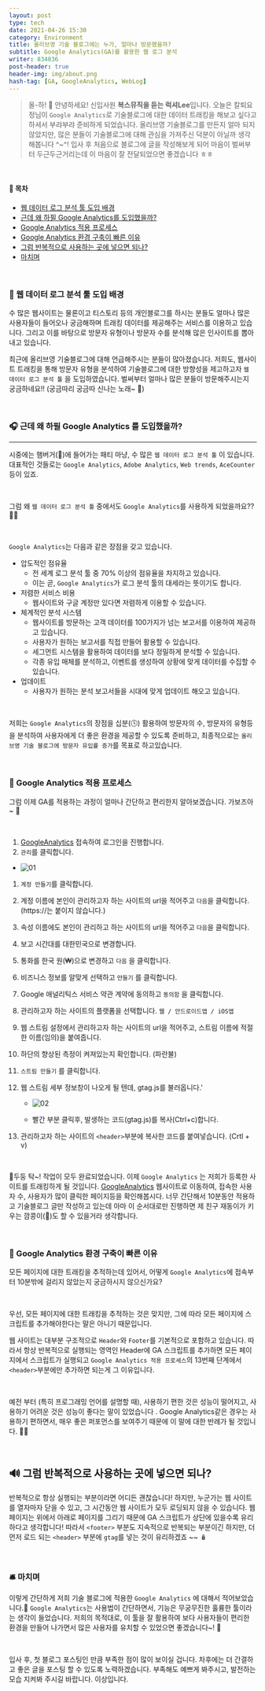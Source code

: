 ```yaml
---
layout: post
type: tech
date: 2021-04-26 15:30
category: Environment
title: 올리브영 기술 블로그에는 누가, 얼마나 방문했을까?
subtitle: Google Analytics(GA)를 활용한 웹 로그 분석
writer: 834836
post-header: true
header-img: img/about.png
hash-tag: [GA, GoogleAnalytics, WebLog]
---
```




> 올-하! 💚 안녕하세요! 신입사원 **복스뮤직을 듣는 럭셔Lee**입니다. 오늘은 칼퇴요정님이 `Google Analytics`로 기술블로그에 대한 데이터 트래킹을 해보고 싶다고 하셔서 부랴부랴 준비하게 되었습니다. 올리브영 기술블로그를 만든지 얼마 되지 않았지만, 많은 분들이 기술블로그에 대해 관심을 가져주신 덕분이 아닐까 생각해봅니다 ^~^! 입사 후 처음으로 블로그에 글을 작성해보게 되어 마음이 벌써부터 두근두근거리는데 이 마음이 잘 전달되었으면 좋겠습니다 ㅎㅎ

<br>

#### 📖 목차

- [웹 데이터 로그 분석 툴 도입 배경](http://tech.oliveyoung.co.kr/tech/2104261530/#🎹-웹-데이터-로그-분석-툴-도입-배경)
- [근데 왜 하필 Google Analytics를 도입했을까?](http://tech.oliveyoung.co.kr/tech/2104261530/#🎧-근데-왜-하필-Google-Analytics-를-도입했을까?)
- [Google Analytics 적용 프로세스](http://tech.oliveyoung.co.kr/tech/2104261530/#🎤-Google-Analytics-적용-프로세스)
- [Google Analytics 환경 구축이 빠른 이유](http://tech.oliveyoung.co.kr/tech/2104261530/#🔑-Google-Analytics-환경-구축이-빠른-이유)
- [그럼 반복적으로 사용하는 곳에 넣으면 되나?](http://tech.oliveyoung.co.kr/tech/2104261530/#🔊-그럼-반복적으로-사용하는-곳에-넣으면-되나?)
- [마치며](http://tech.oliveyoung.co.kr/tech/2104261530/#🛎-마치며)

<br>

### 🎹 웹 데이터 로그 분석 툴 도입 배경

수 많은 웹사이트는 물론이고 티스토리 등의 개인블로그를 하시는 분들도 얼마나 많은 사용자들이 들어오나 궁금해하며 트래킹 데이터를 제공해주는 서비스를 이용하고 있습니다. 그리고 이를 바탕으로 방문자 유형이나 방문자 수를 분석해 많은 인사이트를 뽑아내고 있습니다.

최근에 올리브영 기술블로그에 대해 언급해주시는 분들이 많아졌습니다. 저희도, 웹사이트 트래킹을 통해 방문자 유형을 분석하여 기술블로그에 대한 방향성을 제고하고자 `웹 데이터 로그 분석 툴` 을 도입하였습니다. 벌써부터 얼마나 많은 분들이 방문해주시는지 궁금하네요!! (궁금따리 궁금따 신나는 노래~ 🎺)

<br>

### 🎧 근데 왜 하필 Google Analytics 를 도입했을까?

------

시중에는 햄버거(🍔)에 들어가는 패티 마냥, 수 많은 `웹 데이터 로그 분석 툴` 이 있습니다. 대표적인 것들로는 `Google Analytics`, `Adobe Analytics`, `Web trends`, `AceCounter` 등이 있죠.

<br>

그럼 왜 `웹 데이터 로그 분석 툴` 중에서도 `Google Analytics`를 사용하게 되었을까요?? 🤹‍♀️

<br>

`Google Analytics`는 다음과 같은 장점을 갖고 있습니다.

- 압도적인 점유율
  - 전 세계 로그 분석 툴 중 70% 이상의 점유율을 차지하고 있습니다.
  - 이는 곧, `Google Analytics`가 로그 분석 툴의 대세라는 뜻이기도 합니다.
- 저렴한 서비스 비용
  - 웹사이트와 구글 계정만 있다면 저렴하게 이용할 수 있습니다.
- 체계적인 분석 시스템
  - 웹사이트를 방문하는 고객 데이터를 100가지가 넘는 보고서를 이용하여 제공하고 있습니다.
  - 사용자가 원하는 보고서를 직접 만들어 활용할 수 있습니다.
  - 세그먼트 시스템을 활용하여 데이터를 보다 정밀하게 분석할 수 있습니다.
  - 각종 유입 매체를 분석하고, 이벤트를 생성하여 상황에 맞게 데이터를 수집할 수 있습니다.
- 업데이트
  - 사용자가 원하는 분석 보고서들을 시대에 맞게 업데이트 해오고 있습니다.

<br>

저희는 `Google Analytics`의 장점을 십분(🕓) 활용하여 방문자의 수, 방문자의 유형등을 분석하여 사용자에게 더 좋은 환경을 제공할 수 있도록 준비하고, 최종적으로는 `올리브영 기술 블로그에 방문자 유입률 증가`를 목표로 하고있습니다.

<br>

### 🎤 Google Analytics 적용 프로세스

그럼 이제 GA를 적용하는 과정이 얼마나 간단하고 편리한지 알아보겠습니다. 가보즈아~ 🛵

<br>

1. [GoogleAnalytics](https://www.google.com/analytics/web/?hl=ko&pli=1) 접속하여 로그인을 진행합니다.
2. `관리`를 클릭합니다.

- ![01](img/01.png)

1. `계정 만들기`를 클릭합니다.
2. 계정 이름에 본인이 관리하고자 하는 사이트의 url을 적어주고 `다음`을 클릭합니다. (https://는 붙이지 않습니다.)
3. 속성 이름에도 본인이 관리하고 하는 사이트의 url을 적어주고 `다음`을 클릭합니다.
4. 보고 시간대를 대한민국으로 변경합니다.
5. 통화를 한국 원(₩)으로 변경하고 `다음` 을 클릭합니다.
6. 비즈니스 정보를 알맞게 선택하고 `만들기` 를 클릭합니다.
7. Google 애널리틱스 서비스 약관 계약에 동의하고 `동의함` 을 클릭합니다.
8. 관리하고자 하는 사이트의 플랫폼을 선택합니다. `웹 / 안드로이드앱 / iOS앱`
9. 웹 스트림 설정에서 관리하고자 하는 사이트의 url을 적어주고, 스트림 이름에 적절한 이름(임의)을 붙여줍니다.
10. 하단의 향상된 측정이 켜져있는지 확인합니다. (파란불)
11. `스트림 만들기` 를 클릭합니다.
12. 웹 스트림 세부 정보창이 나오게 될 텐데, gtag.js를 불러옵니다.'

    - ![02](img/02.png)

    - 빨간 부분 클릭후, 발생하는 코드(gtag.js)를 복사(Ctrl+c)합니다.

13. 관리하고자 하는 사이트의 `<header>`부분에 복사한 코드를 붙여넣습니다. (Crtl + v)

<br>

🥁두둥 탁~! 작업이 모두 완료되었습니다. 이제 `Google Analytics` 는 저희가 등록한 사이트를 트래킹하게 될 것입니다. [GoogleAnalytics](https://www.google.com/analytics/web/?hl=ko&pli=1) 웹사이트로 이동하여, 접속한 사용자 수, 사용자가 많이 클릭한 페이지등을 확인해봅시다. 너무 간단해서 10분동안 적용하고 기술블로그 글만 작성하고 있는데 아마 이 순서대로만 진행하면 제 친구 재동이가 키우는 깜콩이(🐶)도 할 수 있을거라 생각합니다.

<br>

### 🔑 Google Analytics 환경 구축이 빠른 이유

모든 페이지에 대한 트래킹을 추적하는데 있어서, 어떻게 `Google Analytics`에 접속부터 10분밖에 걸리지 않았는지 궁금하시지 않으신가요?

<br>

우선, 모든 페이지에 대한 트래킹을 추적하는 것은 맞지만, 그에 따라 모든 페이지에 스크립트를 추가해야한다는 말은 아니기 때문입니다.

웹 사이트는 대부분 구조적으로 `Header`와 `Footer`를 기본적으로 포함하고 있습니다. 따라서 항상 반복적으로 실행되는 영역인 Header에 GA 스크립트를 추가하면 모든 페이지에서 스크립트가 실행되고 `Google Analytics 적용 프로세스`의 13번째 단계에서 `<header>`부분에만 추가하면 되는게 그 이유입니다.

<br>

예전 부터 (특히 프로그래밍 언어를 설명할 때), 사용하기 편한 것은 성능이 떨어지고, 사용하기 어려운 것은 성능이 좋다는 말이 있었습니다 . Google Analytics같은 경우는 사용하기 편하면서, 매우 좋은 퍼포먼스를 보여주기 때문에 이 말에 대한 반례가 될 것입니다. 🙅‍♂️

<br>

## 🔊 그럼 반복적으로 사용하는 곳에 넣으면 되나?

반복적으로 항상 실행되는 부분이라면 어디든 괜찮습니다! 하지만, 누군가는 웹 사이트를 열자마자 닫을 수 있고, 그 시간동안 웹 사이트가 모두 로딩되지 않을 수 있습니다. 웹페이지는 위에서 아래로 페이지를 그리기 때문에 GA 스크립트가 상단에 있을수록 유리하다고 생각합니다! 따라서 `<footer>` 부분도 지속적으로 반복되는 부분이긴 하지만, 더 먼저 로드 되는 `<header>` 부분에 `gtag`를 넣는 것이 유리하겠죠 ~~ 🪆

<br>

### 🛎 마치며

이렇게 간단하게 저희 기술 블로그에 적용한 `Google Analytics` 에 대해서 적어보았습니다.🧸 `Google Analytics`는 사용법이 간단하면서, 기능은 무궁무진한 훌륭한 툴이라는 생각이 들었습니다. 저희의 목적대로, 이 툴을 잘 활용하여 보다 사용자들이 편리한 환경을 만들어 나가면서 많은 사용자를 유치할 수 있었으면 좋겠습니다~! 🤗

<br>

입사 후, 첫 블로그 포스팅인 만큼 부족한 점이 많이 보이실 겁니다. 차후에는 더 간결하고 좋은 글을 포스팅 할 수 있도록 노력하겠습니다. 부족해도 예쁘게 봐주시고, 발전하는 모습 지켜봐 주시길 바랍니다. 이상입니다.
